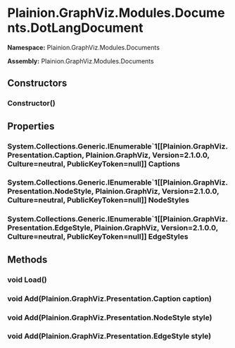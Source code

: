 
# Plainion.GraphViz.Modules.Documents.DotLangDocument

**Namespace:** Plainion.GraphViz.Modules.Documents

**Assembly:** Plainion.GraphViz.Modules.Documents


## Constructors

### Constructor()


## Properties

### System.Collections.Generic.IEnumerable`1[[Plainion.GraphViz.Presentation.Caption, Plainion.GraphViz, Version=2.1.0.0, Culture=neutral, PublicKeyToken=null]] Captions

### System.Collections.Generic.IEnumerable`1[[Plainion.GraphViz.Presentation.NodeStyle, Plainion.GraphViz, Version=2.1.0.0, Culture=neutral, PublicKeyToken=null]] NodeStyles

### System.Collections.Generic.IEnumerable`1[[Plainion.GraphViz.Presentation.EdgeStyle, Plainion.GraphViz, Version=2.1.0.0, Culture=neutral, PublicKeyToken=null]] EdgeStyles


## Methods

### void Load()

### void Add(Plainion.GraphViz.Presentation.Caption caption)

### void Add(Plainion.GraphViz.Presentation.NodeStyle style)

### void Add(Plainion.GraphViz.Presentation.EdgeStyle style)
